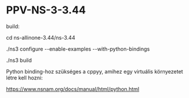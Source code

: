 # PPV-NS-3-3.44

build:

cd ns-allinone-3.44/ns-3.44

./ns3 configure --enable-examples --with-python-bindings

./ns3 build


Python binding-hoz szükséges a cppyy, amihez egy virtuális környezetet létre kell hozni:

https://www.nsnam.org/docs/manual/html/python.html

